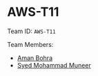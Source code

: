 # AWS-T11
Team ID: `AWS-T11` 

Team Members:
+ [Aman Bohra](https://github.com/AmanBohra7)
+ [Syed Mohammad Muneer](https://github.com/muneersyed156)
